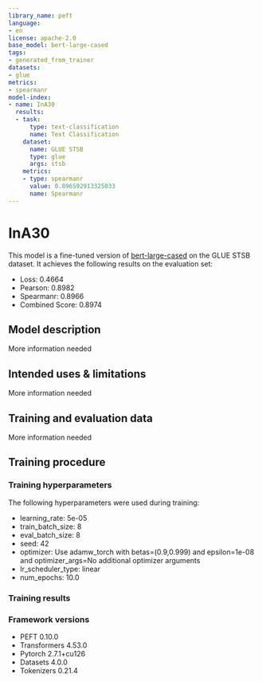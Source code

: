 ```yaml
---
library_name: peft
language:
- en
license: apache-2.0
base_model: bert-large-cased
tags:
- generated_from_trainer
datasets:
- glue
metrics:
- spearmanr
model-index:
- name: InA30
  results:
  - task:
      type: text-classification
      name: Text Classification
    dataset:
      name: GLUE STSB
      type: glue
      args: stsb
    metrics:
    - type: spearmanr
      value: 0.896592913325033
      name: Spearmanr
---
```


<!-- This model card has been generated automatically according to the information the Trainer had access to. You
should probably proofread and complete it, then remove this comment. -->

# InA30

This model is a fine-tuned version of [bert-large-cased](https://huggingface.co/bert-large-cased) on the GLUE STSB dataset.
It achieves the following results on the evaluation set:
- Loss: 0.4664
- Pearson: 0.8982
- Spearmanr: 0.8966
- Combined Score: 0.8974

## Model description

More information needed

## Intended uses & limitations

More information needed

## Training and evaluation data

More information needed

## Training procedure

### Training hyperparameters

The following hyperparameters were used during training:
- learning_rate: 5e-05
- train_batch_size: 8
- eval_batch_size: 8
- seed: 42
- optimizer: Use adamw_torch with betas=(0.9,0.999) and epsilon=1e-08 and optimizer_args=No additional optimizer arguments
- lr_scheduler_type: linear
- num_epochs: 10.0

### Training results



### Framework versions

- PEFT 0.10.0
- Transformers 4.53.0
- Pytorch 2.7.1+cu126
- Datasets 4.0.0
- Tokenizers 0.21.4
